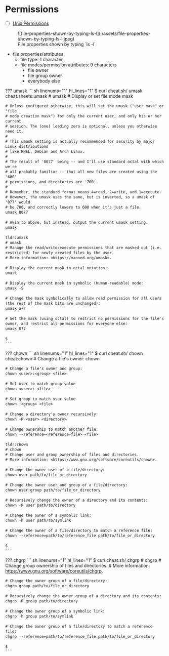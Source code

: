 # Permissions

- [ ] [Unix Permissions](https://networking.ringofsaturn.com/Unix/unixpermissions.php)

<figure markdown>
  ![file-properties-shown-by-typing-ls-l](./assets/file-properties-shown-by-typing-ls-l.jpeg)
  <figcaption>File properties shown by typing `ls -l`</figcaption>
</figure>

- file properties/attributes
    - file type: 1 character
    - file modes/permission attributes: 9 characters
        - file owner
        - file group owner
        - everybody else

??? umask
    ``` sh linenums="1" hl_lines="1"
    $ curl cheat.sh/
    umask
    cheat.sheets:umask 
    # umask
    # Display or set file mode mask

    # Unless configured otherwise, this will set the umask ("user mask" or "file
    # mode creation mask") for only the current user, and only his or her current
    # session. The (one) leading zero is optional, unless you otherwise need it.
    #
    # This umask setting is actually recommended for security by major Linux distributions
    # like RHEL, Debian and Arch Linux.
    #
    # The result of '0077' being -- and I'll use standard octal with which we're
    # all probably familiar -- that all new files are created using the '600'
    # permissions, and directories are '700'.
    #
    # Remember, the standard format means 4=read, 2=write, and 1=execute.
    # However, the umask uses the same, but is inverted, so a umask of '077' would
    # be 700, and correctly lowers to 600 when it's just a file.
    umask 0077
    
    # Akin to above, but instead, output the current umask setting.
    umask
    
    tldr:umask 
    # umask
    # Manage the read/write/execute permissions that are masked out (i.e. restricted) for newly created files by the user.
    # More information: <https://manned.org/umask>.
    
    # Display the current mask in octal notation:
    umask
    
    # Display the current mask in symbolic (human-readable) mode:
    umask -S
    
    # Change the mask symbolically to allow read permission for all users (the rest of the mask bits are unchanged):
    umask a+r
    
    # Set the mask (using octal) to restrict no permissions for the file's owner, and restrict all permissions for everyone else:
    umask 077
    
    $
    ```

??? chown
    ``` sh linenums="1" hl_lines="1"
    $ curl cheat.sh/
    chown
    cheat:chown 
    # Change a file's owner:
    chown <user> <file>

    # Change a file's owner and group:
    chown <user>:<group> <file>
    
    # Set user to match group value
    chown <user>: <file>
    
    # Set group to match user value
    chown :<group> <file>
    
    # Change a directory's owner recursively:
    chown -R <user> <directory>
    
    # Change ownership to match another file:
    chown --reference=<reference-file> <file>
    
    tldr:chown 
    # chown
    # Change user and group ownership of files and directories.
    # More information: <https://www.gnu.org/software/coreutils/chown>.
    
    # Change the owner user of a file/directory:
    chown user path/to/file_or_directory
    
    # Change the owner user and group of a file/directory:
    chown user:group path/to/file_or_directory
    
    # Recursively change the owner of a directory and its contents:
    chown -R user path/to/directory
    
    # Change the owner of a symbolic link:
    chown -h user path/to/symlink
    
    # Change the owner of a file/directory to match a reference file:
    chown --reference=path/to/reference_file path/to/file_or_directory
    
    $
    ```

??? chgrp
    ``` sh linenums="1" hl_lines="1"
    $ curl cheat.sh/
    chgrp
    # chgrp
    # Change group ownership of files and directories.
    # More information: <https://www.gnu.org/software/coreutils/chgrp>.

    # Change the owner group of a file/directory:
    chgrp group path/to/file_or_directory
    
    # Recursively change the owner group of a directory and its contents:
    chgrp -R group path/to/directory
    
    # Change the owner group of a symbolic link:
    chgrp -h group path/to/symlink
    
    # Change the owner group of a file/directory to match a reference file:
    chgrp --reference=path/to/reference_file path/to/file_or_directory
    
    $
    ```